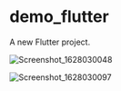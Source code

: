 # demo_flutter

A new Flutter project.

![Screenshot_1628030048](https://user-images.githubusercontent.com/37708736/128095036-9589c4d5-58ee-4c3b-a484-029ee10433e7.png)


![Screenshot_1628030097](https://user-images.githubusercontent.com/37708736/128095049-63af4a1e-0c99-473c-a6cf-2a30c4e78b72.png)

